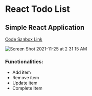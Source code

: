 # React Todo List

## Simple React Application
[Code Sanbox Link](https://codesandbox.io/s/jovial-hermann-f2w4o)

![Screen Shot 2021-11-25 at 2 31 15 AM](https://user-images.githubusercontent.com/24624365/143398701-1c592209-e659-4244-8685-f52ea01f6028.png)

### Functionalities:
- Add item
- Remove item
- Update item
- Complete Item

